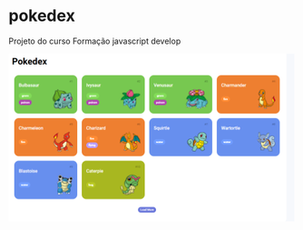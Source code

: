 # pokedex
 Projeto do curso Formação javascript develop
 
![assets\images\pokedex.png](assets\images\pokedex.png)